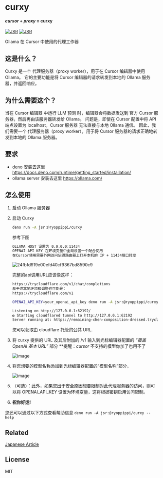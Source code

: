 # curxy

#### _cursor_ + _proxy_ = **curxy**

[![JSR](https://jsr.io/badges/@ryoppippi/curxy)](https://jsr.io/@ryoppippi/curxy)
[![JSR](https://jsr.io/badges/@ryoppippi/curxy/score)](https://jsr.io/@ryoppippi/curxy)

Ollama 在 Cursor 中使用的代理工作器

## 这是什么？

Curxy 是一个 代理服务器（proxy worker），用于在 Cursor 编辑器中使用 Ollama。
它的主要功能是将 Cursor 编辑器的请求转发到本地的 Ollama 服务器，并返回响应。

## 为什么需要这个？

当在 Cursor 编辑器 中运行 LLM 预测 时，编辑器会将数据发送到 官方 Cursor 服务器，然后再由该服务器转发给 Ollama。
问题是，即使在 Cursor 配置中将 API 端点设置为 localhost，Cursor 服务器 无法直接与本地 Ollama 通信。
因此，我们需要一个 代理服务器（proxy worker），用于将 Cursor 服务器的请求正确地转发到本地的 Ollama 服务器。

## 要求

- deno   安装去这里 https://docs.deno.com/runtime/getting_started/installation/
- ollama server  安装去这里  https://ollama.com/

## 怎么使用

1. 启动 Ollama 服务器

2. 启动 Curxy

   ```sh
   deno run -A jsr:@ryoppippi/curxy
   ```

   参考下图
   ```sh
   OLLAMA HOST 设置为 0.0.0.0:11434
   OPENAI API KEY 在环境变量中全局设置一个配合使用
   在Cursor使用需要外网访问记得路由器上打开本机的 IP + 11434端口转发
   
   ```
   ![24fbfd919e00efd40cf9367bd8590c9](https://github.com/user-attachments/assets/71d5764c-5cfb-41b0-a161-e6e587577a16)


   完整的api调用URL应该像这样：
   ```sh
   https://trycloudflare.com/v1/chat/completions
   基于你本地环境和调整也可能是：
   https://trycloudflare.com/v1
   ```

   ```bash
   OPENAI_API_KEY=your_openai_api_key deno run -A jsr:@ryoppippi/curxy

   Listening on http://127.0.0.1:62192/
   ◐ Starting cloudflared tunnel to http://127.0.0.1:62192                                                                                                                                                                                                                                                           5:39:59 PM
   Server running at: https://remaining-chen-composition-dressed.trycloudflare.com
   ```

   您可以获取由 cloudflare 托管的公共 URL.

4. 将 curxy 提供的 URL 及其后附加的 /v1 输入到光标编辑器配置的  _“覆盖 OpenAl 基本 URL”_  部分
   **提醒：_cursor_ 不支持的模型你加了也用不了

   ![image](https://github.com/user-attachments/assets/085705e1-ecca-48a9-b005-bd33f77bc642)

4. 将您想要的模型名称添加到光标编辑器配置的“模型名称”部分，

   ![image](https://github.com/user-attachments/assets/4dbfd8d6-add2-4ecd-8466-a0540a1aca5c)


5. （可选）：此外，如果您出于安全原因想要限制对此代理服务器的访问，则可以将 OPENAI_API_KEY 设置为环境变量，这将根据密钥启用访问限制。

6. **祝你好运!**

您还可以通过以下方式查看帮助信息 `deno run -A jsr:@ryoppippi/curxy --help`

## Related

[Japanese Article](https://zenn.dev/ryoppippi/articles/02c618452a1c9f)

## License

MIT
